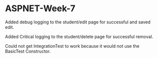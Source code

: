 # ASPNET-Week-7

Added debug logging to the student/edit page for successful and saved edit.

Added Critical logging to the student/delete page for successful removal.

Could not get IntegrationTest to work because it would not use the BasicTest Constructor.
